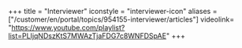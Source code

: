 ﻿+++
title = "Interviewer"
iconstyle = "interviewer-icon"
aliases = ["/customer/en/portal/topics/954155-interviewer/articles"]
videolink= "https://www.youtube.com/playlist?list=PLIjqNDszKtS7MWAzTjaFDG7c8WNFDSpAE"
+++
